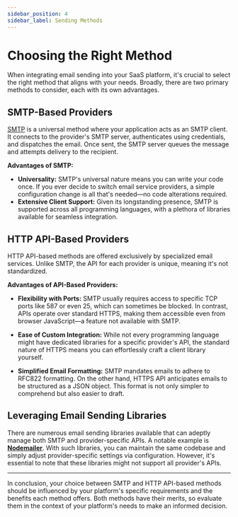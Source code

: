 ```yaml
---
sidebar_position: 4
sidebar_label: Sending Methods
---
```


# Choosing the Right Method

When integrating email sending into your SaaS platform, it's crucial to select the right method that aligns with your needs. Broadly, there are two primary methods to consider, each with its own advantages.

## SMTP-Based Providers

[SMTP](../terms/smtp) is a universal method where your application acts as an SMTP client. It connects to the provider's SMTP server, authenticates using credentials, and dispatches the email. Once sent, the SMTP server queues the message and attempts delivery to the recipient.

**Advantages of SMTP:**

- **Universality:** SMTP's universal nature means you can write your code once. If you ever decide to switch email service providers, a simple configuration change is all that's needed—no code alterations required.
- **Extensive Client Support:** Given its longstanding presence, SMTP is supported across all programming languages, with a plethora of libraries available for seamless integration.

## HTTP API-Based Providers

HTTP API-based methods are offered exclusively by specialized email services. Unlike SMTP, the API for each provider is unique, meaning it's not standardized.

**Advantages of API-Based Providers:**

- **Flexibility with Ports:** SMTP usually requires access to specific TCP ports like 587 or even 25, which can sometimes be blocked. In contrast, APIs operate over standard HTTPS, making them accessible even from browser JavaScript—a feature not available with SMTP.

- **Ease of Custom Integration:** While not every programming language might have dedicated libraries for a specific provider's API, the standard nature of HTTPS means you can effortlessly craft a client library yourself.

- **Simplified Email Formatting:** SMTP mandates emails to adhere to RFC822 formatting. On the other hand, HTTPS API anticipates emails to be structured as a JSON object. This format is not only simpler to comprehend but also easier to draft.

## Leveraging Email Sending Libraries

There are numerous email sending libraries available that can adeptly manage both SMTP and provider-specific APIs. A notable example is **[Nodemailer](https://nodemailer.com/)**. With such libraries, you can maintain the same codebase and simply adjust provider-specific settings via configuration. However, it's essential to note that these libraries might not support all provider's APIs.

---

In conclusion, your choice between SMTP and HTTP API-based methods should be influenced by your platform's specific requirements and the benefits each method offers. Both methods have their merits, so evaluate them in the context of your platform's needs to make an informed decision.
